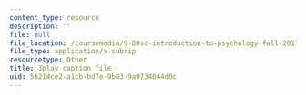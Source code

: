 ```yaml
---
content_type: resource
description: ''
file: null
file_location: /coursemedia/9-00sc-introduction-to-psychology-fall-2011/56214ce2a1cbbd7e9b839a9734044d0c_gRe7dy2HSTg.srt
file_type: application/x-subrip
resourcetype: Other
title: 3play caption file
uid: 56214ce2-a1cb-bd7e-9b83-9a9734044d0c
---
```

